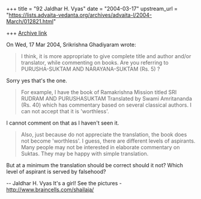 +++
title = "92 Jaldhar H. Vyas"
date = "2004-03-17"
upstream_url = "https://lists.advaita-vedanta.org/archives/advaita-l/2004-March/012821.html"

+++
[Archive link](https://lists.advaita-vedanta.org/archives/advaita-l/2004-March/012821.html)

On Wed, 17 Mar 2004, Srikrishna Ghadiyaram wrote:

> I think, it is more appropriate to give complete title
> and author and/or translator, while commenting on
> books. Are you referring to PURUSHA-SUKTAM AND
> NARAYANA-SUKTAM (Rs. 5) ?
>

Sorry yes that's the one.

> For example, I have the book of Ramakrishna Mission
> titled SRI RUDRAM AND PURUSHASUKTAM
> Translated by Swami Amritananda (Rs. 40) which has
> commentary based on several classical authors. I can
> not accept that it is 'worthless'.
>

I cannot comment on that as I haven't seen it.

> Also, just because do not appreciate the translation,
> the book does not become 'worthless'. I guess, there
> are different levels of aspirants. Many people may not
> be interested in elaborate commentary on Suktas. They
> may be happy with simple translation.
>

But at a minimum the translation should be correct should it not?  Which
level of aspirant is served by falsehood?


-- 
Jaldhar H. Vyas <jaldhar at braincells.com>
It's a girl! See the pictures - http://www.braincells.com/shailaja/

